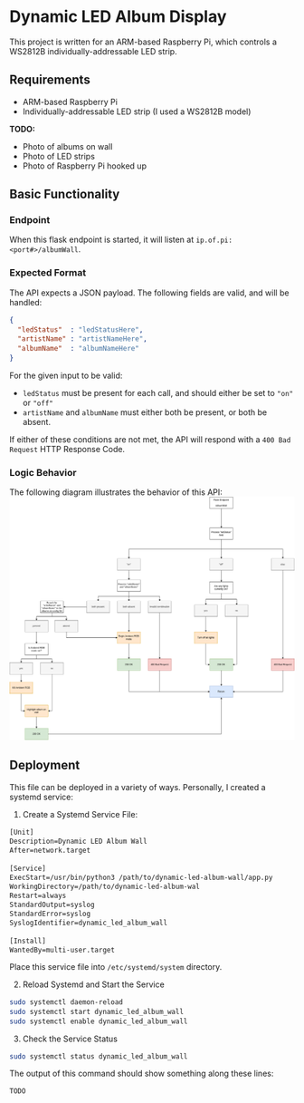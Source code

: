 # Dynamic LED Album Display

This project is written for an ARM-based Raspberry Pi, which controls a WS2812B individually-addressable LED strip.

## Requirements
- ARM-based Raspberry Pi
- Individually-addressable LED strip (I used a WS2812B model)

**TODO:**
- Photo of albums on wall
- Photo of LED strips
- Photo of Raspberry Pi hooked up


## Basic Functionality
### Endpoint
When this flask endpoint is started, it will listen at `ip.of.pi:<port#>/albumWall`.

### Expected Format
The API expects a JSON payload. The following fields are valid, and will be handled:
```json
{
  "ledStatus"  : "ledStatusHere",
  "artistName" : "artistNameHere",
  "albumName"  : "albumNameHere"
}
```

For the given input to be valid:
- `ledStatus` must be present for each call, and should either be set to `"on"` or `"off"`
- `artistName` and `albumName` must either both be present, or both be absent.

If either of these conditions are not met, the API will respond with a `400 Bad Request` HTTP Response Code.

### Logic Behavior
The following diagram illustrates the behavior of this API:
![Logic Flowchart](./DynamicAlbumWall.png)


## Deployment
This file can be deployed in a variety of ways. Personally, I created a systemd service:

1. Create a Systemd Service File:
```service
[Unit]
Description=Dynamic LED Album Wall
After=network.target

[Service]
ExecStart=/usr/bin/python3 /path/to/dynamic-led-album-wall/app.py
WorkingDirectory=/path/to/dynamic-led-album-wal
Restart=always
StandardOutput=syslog
StandardError=syslog
SyslogIdentifier=dynamic_led_album_wall

[Install]
WantedBy=multi-user.target
```

Place this service file into `/etc/systemd/system` directory.

2. Reload Systemd and Start the Service
```bash
sudo systemctl daemon-reload
sudo systemctl start dynamic_led_album_wall
sudo systemctl enable dynamic_led_album_wall
```

3. Check the Service Status
```bash
sudo systemctl status dynamic_led_album_wall
```

The output of this command should show something along these lines:
```bash
TODO
```
